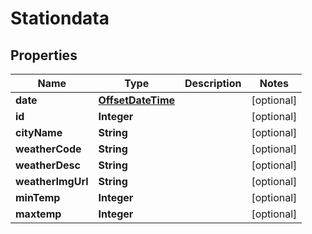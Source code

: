 
# Stationdata

## Properties
Name | Type | Description | Notes
------------ | ------------- | ------------- | -------------
**date** | [**OffsetDateTime**](OffsetDateTime.md) |  |  [optional]
**id** | **Integer** |  |  [optional]
**cityName** | **String** |  |  [optional]
**weatherCode** | **String** |  |  [optional]
**weatherDesc** | **String** |  |  [optional]
**weatherImgUrl** | **String** |  |  [optional]
**minTemp** | **Integer** |  |  [optional]
**maxtemp** | **Integer** |  |  [optional]



